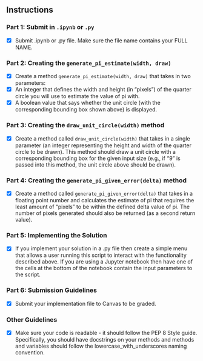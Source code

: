 ## Instructions

### Part 1: Submit in ```.ipynb``` or ```.py```
- [x] Submit .ipynb or .py file. Make sure the file name contains your FULL NAME.

### Part 2: Creating the ```generate_pi_estimate(width, draw)```
- [x] Create a method ```generate_pi_estimate(width, draw)``` that takes in two parameters:
- [x] An integer that defines the width and height (in “pixels”) of the quarter circle you will use to estimate the value of pi with.
- [x] A boolean value that says whether the unit circle (with the corresponding bounding box shown above) is displayed.

### Part 3: Creating the ```draw_unit_circle(width)``` method
- [x]  Create a method called ```draw_unit_circle(width)``` that takes in a single parameter (an integer representing the height and width of the 
 quarter circle to be drawn). This method should draw a unit circle with a corresponding bounding box for the given input size (e.g., if “9” 
 is passed into this method, the unit circle above should be drawn).

### Part 4: Creating the ```generate_pi_given_error(delta)``` method
 - [x] Create a method called ```generate_pi_given_error(delta)``` that takes in a floating point number and calculates the estimate of pi that requires 
the least amount of “pixels” to be within the defined delta value of pi. The number of pixels generated should also be returned (as a second 
return value).

### Part 5: Implementing the Solution
- [x] If you implement your solution in a .py file then create a simple menu that allows a user running this script to interact with the functionality
described above. If you are using a Jupyter notebook then have one of the cells at the bottom of the notebook contain the input parameters to 
the script.


### Part 6: Submission Guidelines
- [x] Submit your implementation file to Canvas to be graded.


### Other Guidelines
- [x] Make sure your code is readable - it should follow the PEP 8 Style guide. Specifically, you should have docstrings on your methods and methods 
and variables should follow the lowercase_with_underscores naming convention.